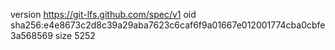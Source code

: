 version https://git-lfs.github.com/spec/v1
oid sha256:e4e8673c2d8c39a29aba7623c6caf6f9a01667e012001774cba0cbfe3a568569
size 5252
